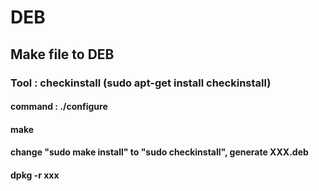 # DEB
## Make file to DEB
### Tool : checkinstall (sudo apt-get install checkinstall)
#### command : ./configure
#### make
#### change "sudo make install" to "sudo checkinstall", generate XXX.deb
#### dpkg -r xxx
